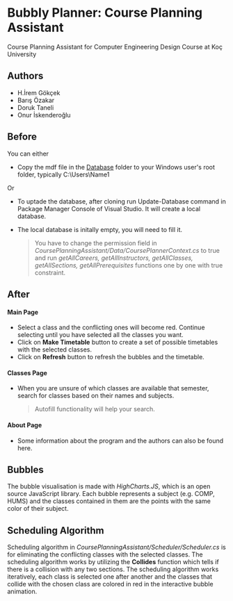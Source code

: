 # Bubbly Planner: Course Planning Assistant

Course Planning Assistant for Computer Engineering Design Course at Koç University

## Authors
- H.İrem Gökçek
- Barış Özakar
- Doruk Taneli
- Onur İskenderoğlu

## Before 

You can either

- Copy the mdf file in the [Database](Database) folder to your Windows user's root folder, typically C:\Users\Name1

Or

- To uptade the database, after cloning run Update-Database command in Package Manager Console of Visual Studio. It will create a local database.

- The local database is initally empty, you will need to fill it.
  > You have to change the permission field in *CoursePlanningAssistant/Data/CoursePlannerContext.cs* to true 
  > and run *getAllCareers, getAllInstructors, getAllClasses, getAllSections, getAllPrerequisites* functions one by one with true constraint. 
  
## After

#### Main Page

- Select a class and the conflicting ones will become red. Continue selecting until you have selected all the classes you want.
- Click on **Make Timetable** button to create a set of possible timetables with the selected classes. 
- Click on **Refresh** button to refresh the bubbles and the timetable. 

#### Classes Page

- When you are unsure of which classes are available that semester, search for classes based on their names and subjects. 
  > Autofill functionality will help your search.
 
 #### About Page
 
 - Some information about the program and the authors can also be found here.

## Bubbles

The bubble visualisation is made with *HighCharts.JS*, which is an open source JavaScript library. Each bubble represents a subject (e.g. COMP, HUMS) and the classes contained in them are the points with the same color of their subject.

## Scheduling Algorithm

Scheduling algorithm in *CoursePlanningAssistant/Scheduler/Scheduler.cs* is for eliminating the conflicting classes with the selected classes. The scheduling algorithm works by utilizing the **Collides** function which tells if there is a collision with any two sections. The scheduling algorithm works iteratively, each class is selected one after another and the classes that collide with the chosen class are colored in red in the interactive bubble animation.



